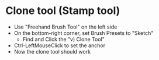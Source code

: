 Clone tool (Stamp tool)
=====
* Use "Freehand Brush Tool" on the left side
* On the bottom-right corner, set Brush Presets to "Sketch"
  * Find and Click the "v) Clone Tool"
* Ctrl-LeftMouseClick to set the anchor
* Now the clone tool should work
